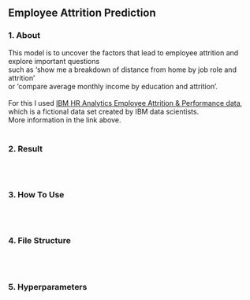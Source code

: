 ## Employee Attrition Prediction


### 1. About
This model is to uncover the factors that lead to employee attrition and explore important questions  
such as ‘show me a breakdown of distance from home by job role and attrition’  
or ‘compare average monthly income by education and attrition’.  
&nbsp;  
For this I used 
[IBM HR Analytics Employee Attrition & Performance data](https://www.kaggle.com/pavansubhasht/ibm-hr-analytics-attrition-dataset),  
which is a fictional data set created by IBM data scientists.  
More information in the link above.
&nbsp;  
&nbsp;  

### 2. Result
&nbsp;  
&nbsp;  

### 3. How To Use
&nbsp;  
&nbsp;  

### 4. File Structure
&nbsp;  
&nbsp;  

### 5. Hyperparameters

